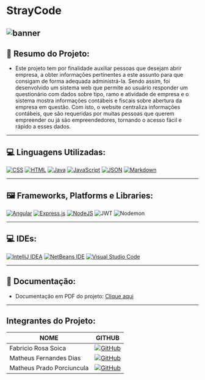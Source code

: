 # StrayCode
![banner](https://www.acemetrix.com/wp-content/uploads/2015/08/black-banner-vector21.png)
---

<h2>📝  Resumo do Projeto:</h2>

- Este projeto tem por finalidade auxiliar pessoas que desejam abrir empresa, a obter informações pertinentes a este assunto para que consigam de forma adequada administrá-la. Sendo assim, foi desenvolvido um sistema web que permite ao usuário responder um questionário com dados sobre tipo, ramo e atividade de empresa e o sistema mostra informações contábeis e fiscais sobre abertura da empresa em questão. Com isto, o website centraliza informações contábeis, que são requeridas por muitas pessoas que querem empreender ou já são empreendedores, tornando o acesso fácil e rápido a esses dados.

---

<h2>💻  Linguagens Utilizadas:</h2>

[![CSS](https://img.shields.io/badge/CSS-1572B6?logo=css3&logoColor=fff)](#) [![HTML](https://img.shields.io/badge/HTML-%23E34F26.svg?logo=html5&logoColor=white)](#) [![Java](https://img.shields.io/badge/Java-%23ED8B00.svg?logo=openjdk&logoColor=white)](#) [![JavaScript](https://img.shields.io/badge/JavaScript-F7DF1E?logo=javascript&logoColor=000)](#) [![JSON](https://img.shields.io/badge/JSON-000?logo=json&logoColor=fff)](#) [![Markdown](https://img.shields.io/badge/Markdown-%23000000.svg?logo=markdown&logoColor=white)](#)

---

<h2>🖼️  Frameworks, Platforms e Libraries:</h2>

[![Angular](https://img.shields.io/badge/Angular-%23DD0031.svg?logo=angular&logoColor=white)](#) [![Express.js](https://img.shields.io/badge/Express.js-%23404d59.svg?logo=express&logoColor=%2361DAFB)](#) [![NodeJS](https://img.shields.io/badge/Node.js-6DA55F?logo=node.js&logoColor=white)](#) ![JWT](https://img.shields.io/badge/JWT-black?style=for-the-badge&logo=JSON%20web%20tokens) ![Nodemon](https://img.shields.io/badge/NODEMON-%23323330.svg?style=for-the-badge&logo=nodemon&logoColor=%BBDEAD)

---

<h2>💻  IDEs:</h2>


[![IntelliJ IDEA](https://img.shields.io/badge/IntelliJIDEA-000000.svg?logo=intellij-idea&logoColor=white)](#) [![NetBeans IDE](https://img.shields.io/badge/NetBeans%20IDE-1B6AC6.svg?logo=apache-netbeans-ide&logoColor=white)](#) [![Visual Studio Code](https://custom-icon-badges.demolab.com/badge/Visual%20Studio%20Code-0078d7.svg?logo=vsc&logoColor=white)](#)

---

<h2>📄  Documentação:</h2>

- Documentação em PDF do projeto: [Clique aqui](https://github.com/Mattdias312/strayCodeAngular/blob/master/ProjetoInterdisciplinar_COMPLETO%202.pdf)
  
---

<h2>Integrantes do Projeto:</h2>

| NOME | GITHUB |
| ---  | ---    |
|Fabricio Rosa Soica | [![GitHub](https://img.shields.io/badge/GitHub-%23121011.svg?logo=github&logoColor=white)](https://github.com/fabriciosoica)|
|Matheus Fernandes Dias | [![GitHub](https://img.shields.io/badge/GitHub-%23121011.svg?logo=github&logoColor=white)](https://github.com/Mattdias312)|
|Matheus Prado Porciuncula | [![GitHub](https://img.shields.io/badge/GitHub-%23121011.svg?logo=github&logoColor=white)](https://github.com/mdoisp)|
